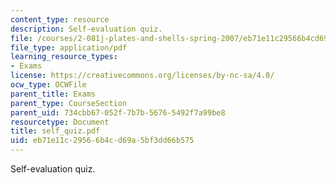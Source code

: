 ```yaml
---
content_type: resource
description: Self-evaluation quiz.
file: /courses/2-081j-plates-and-shells-spring-2007/eb71e11c29566b4cd69a5bf3dd66b575_self_quiz.pdf
file_type: application/pdf
learning_resource_types:
- Exams
license: https://creativecommons.org/licenses/by-nc-sa/4.0/
ocw_type: OCWFile
parent_title: Exams
parent_type: CourseSection
parent_uid: 734cbb67-052f-7b7b-5676-5492f7a99be8
resourcetype: Document
title: self_quiz.pdf
uid: eb71e11c-2956-6b4c-d69a-5bf3dd66b575
---
```

Self-evaluation quiz.